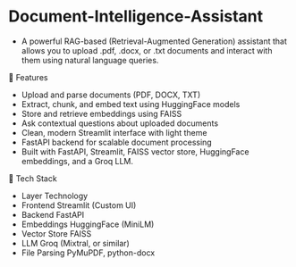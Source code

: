 # Document-Intelligence-Assistant
- A powerful RAG-based (Retrieval-Augmented Generation) assistant that allows you to upload .pdf, .docx, or .txt documents and interact with them using natural language queries.

🚀 Features
- Upload and parse documents (PDF, DOCX, TXT)
- Extract, chunk, and embed text using HuggingFace models
- Store and retrieve embeddings using FAISS
- Ask contextual questions about uploaded documents
- Clean, modern Streamlit interface with light theme
- FastAPI backend for scalable document processing
- Built with FastAPI, Streamlit, FAISS vector store, HuggingFace embeddings, and a Groq LLM.

🧱 Tech Stack
- Layer              Technology
- Frontend           Streamlit (Custom UI)
- Backend            FastAPI
- Embeddings         HuggingFace (MiniLM)
- Vector Store       FAISS
- LLM                Groq (Mixtral, or similar)
- File Parsing       PyMuPDF, python-docx
